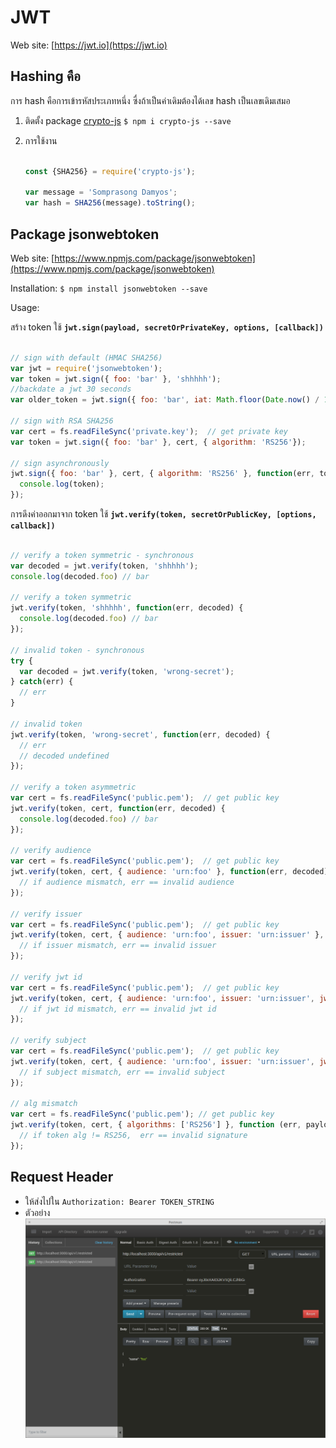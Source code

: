 # JWT #

Web site: [https://jwt.io](https://jwt.io)

## Hashing คือ ##

การ hash คือการเข้ารหัสประเภทหนึ่ง ซื่งถ้าเป็นค่าเดิมต้องได้เลข hash เป็นเลขเดิมเสมอ

1. ติดตั้ง package [crypto-js](https://www.npmjs.com/package/crypto-js) `$ npm i crypto-js --save`
2. การใช้งาน

	```javascript
	
	const {SHA256} = require('crypto-js');
	
	var message = 'Somprasong Damyos';
	var hash = SHA256(message).toString();
	
	```

## Package jsonwebtoken ##

Web site: [https://www.npmjs.com/package/jsonwebtoken](https://www.npmjs.com/package/jsonwebtoken)

Installation: `$ npm install jsonwebtoken --save`

Usage: 

สร้าง token ใช้ **`jwt.sign(payload, secretOrPrivateKey, options, [callback])`**

```javascript

// sign with default (HMAC SHA256) 
var jwt = require('jsonwebtoken');
var token = jwt.sign({ foo: 'bar' }, 'shhhhh');
//backdate a jwt 30 seconds 
var older_token = jwt.sign({ foo: 'bar', iat: Math.floor(Date.now() / 1000) - 30 }, 'shhhhh');
 
// sign with RSA SHA256 
var cert = fs.readFileSync('private.key');  // get private key 
var token = jwt.sign({ foo: 'bar' }, cert, { algorithm: 'RS256'});
 
// sign asynchronously 
jwt.sign({ foo: 'bar' }, cert, { algorithm: 'RS256' }, function(err, token) {
  console.log(token);
});
```


การดึงค่าออกมาจาก token ใช้ **`jwt.verify(token, secretOrPublicKey, [options, callback])`**

```javascript

// verify a token symmetric - synchronous 
var decoded = jwt.verify(token, 'shhhhh');
console.log(decoded.foo) // bar 
 
// verify a token symmetric 
jwt.verify(token, 'shhhhh', function(err, decoded) {
  console.log(decoded.foo) // bar 
});
 
// invalid token - synchronous 
try {
  var decoded = jwt.verify(token, 'wrong-secret');
} catch(err) {
  // err 
}
 
// invalid token 
jwt.verify(token, 'wrong-secret', function(err, decoded) {
  // err 
  // decoded undefined 
});
 
// verify a token asymmetric 
var cert = fs.readFileSync('public.pem');  // get public key 
jwt.verify(token, cert, function(err, decoded) {
  console.log(decoded.foo) // bar 
});
 
// verify audience 
var cert = fs.readFileSync('public.pem');  // get public key 
jwt.verify(token, cert, { audience: 'urn:foo' }, function(err, decoded) {
  // if audience mismatch, err == invalid audience 
});
 
// verify issuer 
var cert = fs.readFileSync('public.pem');  // get public key 
jwt.verify(token, cert, { audience: 'urn:foo', issuer: 'urn:issuer' }, function(err, decoded) {
  // if issuer mismatch, err == invalid issuer 
});
 
// verify jwt id 
var cert = fs.readFileSync('public.pem');  // get public key 
jwt.verify(token, cert, { audience: 'urn:foo', issuer: 'urn:issuer', jwtid: 'jwtid' }, function(err, decoded) {
  // if jwt id mismatch, err == invalid jwt id 
});
 
// verify subject 
var cert = fs.readFileSync('public.pem');  // get public key 
jwt.verify(token, cert, { audience: 'urn:foo', issuer: 'urn:issuer', jwtid: 'jwtid', subject: 'subject' }, function(err, decoded) {
  // if subject mismatch, err == invalid subject 
});
 
// alg mismatch 
var cert = fs.readFileSync('public.pem'); // get public key 
jwt.verify(token, cert, { algorithms: ['RS256'] }, function (err, payload) {
  // if token alg != RS256,  err == invalid signature 
});
```

## Request Header ##
- ให้ส่งไปใน `Authorization: Bearer TOKEN_STRING`
- ตัวอย่าง
![Postman](./resources/postman.png)